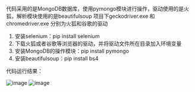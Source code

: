 
代码采用的是MongoDB数据库，使用pymongo模块进行操作，驱动使用的是火狐，解析模块使用的是beautifulsoup
项目下geckodriver.exe 和 chromedriver.exe 分别为火狐和谷歌的驱动

1. 安装selenium：pip install selenium
2. 下载火狐或者谷歌等浏览器的驱动，并将驱动文件所在目录加入环境变量
3. 安装MongoDB的操作模块：pip install pymongo
4. 安装beautifulsoup：pip install bs4

代码运行结果：

![image](https://github.com/wangbo-beau/spider/blob/master/taobao/console%E7%BB%93%E6%9E%9C.png)
![image](https://github.com/wangbo-beau/spider/blob/master/taobao/MongoDB%E7%BB%93%E6%9E%9C.png)
